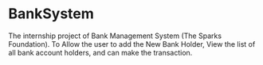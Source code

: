 # BankSystem
The internship project of Bank Management System (The Sparks Foundation).
To Allow the user to add the New Bank Holder, View the list of all bank account holders, and can make the transaction.
